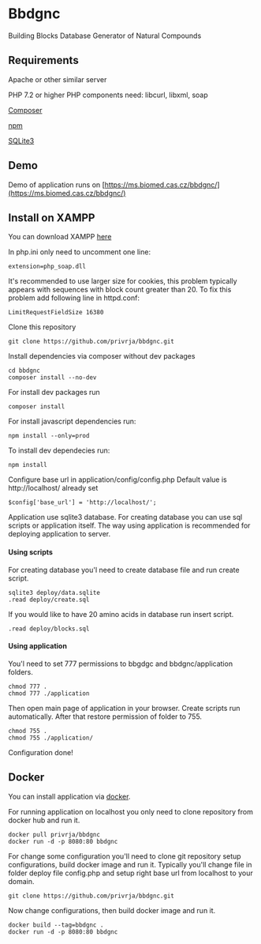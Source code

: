 # Bbdgnc
Building Blocks Database Generator of Natural Compounds

## Requirements
Apache or other similar server

PHP 7.2 or higher
PHP components need: libcurl, libxml, soap

[Composer](https://getcomposer.org/download/)

[npm](https://nodejs.org/en/)

[SQLite3](https://www.sqlite.org/download.html)

## Demo

Demo of application runs on [https://ms.biomed.cas.cz/bbdgnc/](https://ms.biomed.cas.cz/bbdgnc/)

## Install on XAMPP
You can download XAMPP [here](https://www.apachefriends.org/index.html)

In php.ini only need to uncomment one line:

    extension=php_soap.dll
    
It's recommended to use larger size for cookies, this problem typically appears with sequences with block count greater than 20.
To fix this problem add following line in httpd.conf:

    LimitRequestFieldSize 16380

Clone this repository
    
    git clone https://github.com/privrja/bbdgnc.git

Install dependencies via composer without dev packages

    cd bbdgnc
    composer install --no-dev

For install dev packages run

    composer install
    
For install javascript dependencies run:
    
    npm install --only=prod 
    
To install dev dependecies run:

    npm install
    
Configure base url in application/config/config.php
Default value is http://localhost/ already set

    $config['base_url'] = 'http://localhost/';
    

Application use sqlite3 database.
For creating database you can use sql scripts or application itself.
The way using application is recommended for deploying application to server.

#### Using scripts

For creating database you'l need to create database file and run create script.

    sqlite3 deploy/data.sqlite
    .read deploy/create.sql
    
If you would like to have 20 amino acids in database run insert script.    
    
    .read deploy/blocks.sql

#### Using application

You'l need to set 777 permissions to bbgdgc and bbdgnc/application folders.

    chmod 777 .
    chmod 777 ./application 
    
Then open main page of application in your browser. Create scripts run automatically.
After that restore permission of folder to 755.

    chmod 755 .
    chmod 755 ./application/

Configuration done!

## Docker

You can install application via [docker](https://www.docker.com/get-started).

For running application on localhost you only need to clone repository from docker hub and run it.

    docker pull privrja/bbdgnc
    docker run -d -p 8080:80 bbdgnc
    
For change some configuration you'll need to clone git repository setup configurations, build docker image and run it.
Typically you'll change file in folder deploy file config.php and setup right base url from localhost to your domain.

    git clone https://github.com/privrja/bbdgnc.git
    
Now change configurations, then build docker image and run it. 
    
    docker build --tag=bbdgnc .
    docker run -d -p 8080:80 bbdgnc
